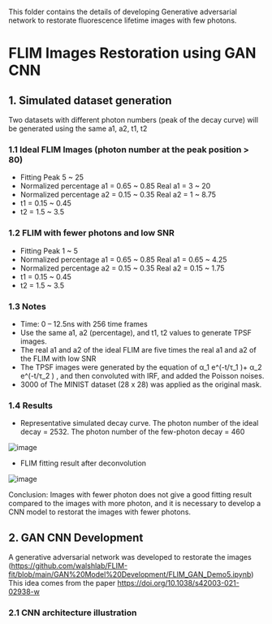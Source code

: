 This folder contains the details of developing Generative adversarial network to restorate fluorescence lifetime images with few photons.
# FLIM Images Restoration using GAN CNN
## 1. Simulated dataset generation
Two datasets with different photon numbers (peak of the decay curve) will be generated using the same a1, a2, t1, t2

### 1.1 Ideal FLIM Images (photon number at the peak position > 80)
- Fitting Peak 5 ~ 25
- Normalized percentage a1 = 0.65 ~ 0.85 Real a1 = 3 ~ 20
- Normalized percentage a2 = 0.15 ~ 0.35 Real a2 = 1 ~ 8.75
- t1 = 0.15 ~ 0.45
- t2 = 1.5 ~ 3.5

### 1.2 FLIM with fewer photons and low SNR
- Fitting Peak 1 ~ 5
- Normalized percentage a1 = 0.65 ~ 0.85 Real a1 = 0.65 ~ 4.25
- Normalized percentage a2 = 0.15 ~ 0.35 Real a2 = 0.15 ~ 1.75
- t1 = 0.15 ~ 0.45
- t2 = 1.5 ~ 3.5

### 1.3 Notes
- Time: 0 – 12.5ns with 256 time frames
- Use the same a1, a2 (percentage), and t1, t2 values to generate TPSF images.
- The real a1 and a2 of the ideal FLIM are five times the real a1 and a2 of the FLIM with low SNR
- The TPSF images were generated by the equation of α_1 e^(-t/τ_1 )+ α_2 e^(-t/τ_2 ) , and then convoluted with IRF, and added the Poisson noises.
- 3000 of The MINIST dataset (28 x 28) was applied as the original mask.

### 1.4 Results
- Representative simulated decay curve. The photon number of the ideal decay = 2532. The photon number of the few-photon decay = 460

![image](https://github.com/walshlab/FLIM-fit/assets/49083235/0f1c62d4-237e-4f0f-9708-d8248aa30d27)
- FLIM fitting result after deconvolution

![image](https://github.com/walshlab/FLIM-fit/assets/49083235/4c0bbcaf-257f-4653-8a9c-bbfddafab703)

Conclusion: Images with fewer photon does not give a good fitting result compared to the images with more photon, and it is necessary to develop a CNN model to restorat the images with fewer photons.

## 2. GAN CNN Development

A generative adversarial network was developed to restorate the images (https://github.com/walshlab/FLIM-fit/blob/main/GAN%20Model%20Development/FLIM_GAN_Demo5.ipynb)
This idea comes from the paper https://doi.org/10.1038/s42003-021-02938-w
### 2.1 CNN architecture illustration
